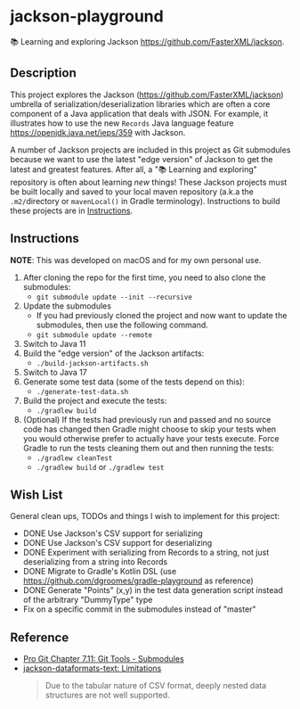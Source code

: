 # jackson-playground

📚 Learning and exploring Jackson <https://github.com/FasterXML/jackson>.

## Description

This project explores the Jackson (<https://github.com/FasterXML/jackson>) umbrella of serialization/deserialization
libraries which are often a core component of a Java application that deals with JSON. For example, it illustrates how
to use the new `Records` Java language feature <https://openjdk.java.net/jeps/359> with Jackson.

A number of Jackson projects are included in this project as Git submodules because we want to use the latest "edge
version" of Jackson to get the latest and greatest features. After all, a "📚 Learning and exploring" repository is
often about learning _new_ things! These Jackson projects must be built locally and saved to your local maven
repository (a.k.a the `.m2/`directory or `mavenLocal()` in Gradle terminology). Instructions to build these projects
are in [Instructions](#instructions).

## Instructions


**NOTE**: This was developed on macOS and for my own personal use.

1. After cloning the repo for the first time, you need to also clone the submodules:
    * `git submodule update --init --recursive`
2. Update the submodules
    * If you had previously cloned the project and now want to update the submodules, then use the following command.
    * `git submodule update --remote`
4. Switch to Java 11
5. Build the "edge version" of the Jackson artifacts:
    * `./build-jackson-artifacts.sh`
6. Switch to Java 17
7. Generate some test data (some of the tests depend on this):
    * `./generate-test-data.sh`
8. Build the project and execute the tests:
    * `./gradlew build`
9. (Optional) If the tests had previously run and passed and no source code has changed then Gradle might choose to skip
   your tests when you would otherwise prefer to actually have your tests execute. Force Gradle to run the tests cleaning
   them out and then running the tests: 
    * `./gradlew cleanTest`
    * `./gradlew build` or `./gradlew test`

## Wish List

General clean ups, TODOs and things I wish to implement for this project:

* DONE Use Jackson's CSV support for serializing
* DONE Use Jackson's CSV support for deserializing
* DONE Experiment with serializing from Records to a string, not just deserializing from a string into Records
* DONE Migrate to Gradle's Kotlin DSL (use <https://github.com/dgroomes/gradle-playground> as reference)
* DONE Generate "Points" (x,y) in the test data generation script instead of the arbitrary "DummyType" type 
* Fix on a specific commit in the submodules instead of "master"

## Reference

* [Pro Git Chapter 7.11: Git Tools - Submodules](https://git-scm.com/book/en/v2/Git-Tools-Submodules)
* [jackson-dataformats-text: Limitations](https://github.com/FasterXML/jackson-dataformats-text/tree/2.14/csv#limitations)
  > Due to the tabular nature of CSV format, deeply nested data structures are not well supported.
